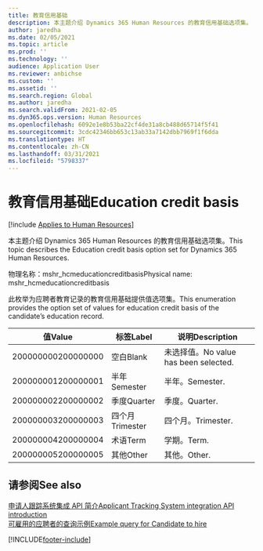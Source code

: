```yaml
---
title: 教育信用基础
description: 本主题介绍 Dynamics 365 Human Resources 的教育信用基础选项集。
author: jaredha
ms.date: 02/05/2021
ms.topic: article
ms.prod: ''
ms.technology: ''
audience: Application User
ms.reviewer: anbichse
ms.custom: ''
ms.assetid: ''
ms.search.region: Global
ms.author: jaredha
ms.search.validFrom: 2021-02-05
ms.dyn365.ops.version: Human Resources
ms.openlocfilehash: 6092e1e8b53ba22cf4de31a8cb488d65714f5f41
ms.sourcegitcommit: 3cdc42346bb653c13ab33a7142dbb7969f1f6dda
ms.translationtype: HT
ms.contentlocale: zh-CN
ms.lasthandoff: 03/31/2021
ms.locfileid: "5798337"
---
```

# <a name="education-credit-basis"></a><span data-ttu-id="d0d94-103">教育信用基础</span><span class="sxs-lookup"><span data-stu-id="d0d94-103">Education credit basis</span></span>

[!include [Applies to Human Resources](../includes/applies-to-hr.md)]

<span data-ttu-id="d0d94-104">本主题介绍 Dynamics 365 Human Resources 的教育信用基础选项集。</span><span class="sxs-lookup"><span data-stu-id="d0d94-104">This topic describes the Education credit basis option set for Dynamics 365 Human Resources.</span></span>

<span data-ttu-id="d0d94-105">物理名称：mshr_hcmeducationcreditbasis</span><span class="sxs-lookup"><span data-stu-id="d0d94-105">Physical name: mshr_hcmeducationcreditbasis</span></span>

<span data-ttu-id="d0d94-106">此枚举为应聘者教育记录的教育信用基础提供值选项集。</span><span class="sxs-lookup"><span data-stu-id="d0d94-106">This enumeration provides the option set of values for education credit basis of the candidate’s education record.</span></span>

| <span data-ttu-id="d0d94-107">值</span><span class="sxs-lookup"><span data-stu-id="d0d94-107">Value</span></span> | <span data-ttu-id="d0d94-108">标签</span><span class="sxs-lookup"><span data-stu-id="d0d94-108">Label</span></span> | <span data-ttu-id="d0d94-109">说明</span><span class="sxs-lookup"><span data-stu-id="d0d94-109">Description</span></span> |
| --- | --- | --- |
| <span data-ttu-id="d0d94-110">200000000</span><span class="sxs-lookup"><span data-stu-id="d0d94-110">200000000</span></span> | <span data-ttu-id="d0d94-111">空白</span><span class="sxs-lookup"><span data-stu-id="d0d94-111">Blank</span></span> | <span data-ttu-id="d0d94-112">未选择值。</span><span class="sxs-lookup"><span data-stu-id="d0d94-112">No value has been selected.</span></span> |
| <span data-ttu-id="d0d94-113">200000001</span><span class="sxs-lookup"><span data-stu-id="d0d94-113">200000001</span></span> | <span data-ttu-id="d0d94-114">半年 </span><span class="sxs-lookup"><span data-stu-id="d0d94-114">Semester</span></span> | <span data-ttu-id="d0d94-115">半年。</span><span class="sxs-lookup"><span data-stu-id="d0d94-115">Semester.</span></span> |
| <span data-ttu-id="d0d94-116">200000002</span><span class="sxs-lookup"><span data-stu-id="d0d94-116">200000002</span></span> | <span data-ttu-id="d0d94-117">季度</span><span class="sxs-lookup"><span data-stu-id="d0d94-117">Quarter</span></span> | <span data-ttu-id="d0d94-118">季度。</span><span class="sxs-lookup"><span data-stu-id="d0d94-118">Quarter.</span></span> |
| <span data-ttu-id="d0d94-119">200000003</span><span class="sxs-lookup"><span data-stu-id="d0d94-119">200000003</span></span> | <span data-ttu-id="d0d94-120">四个月</span><span class="sxs-lookup"><span data-stu-id="d0d94-120">Trimester</span></span> | <span data-ttu-id="d0d94-121">四个月。</span><span class="sxs-lookup"><span data-stu-id="d0d94-121">Trimester.</span></span> |
| <span data-ttu-id="d0d94-122">200000004</span><span class="sxs-lookup"><span data-stu-id="d0d94-122">200000004</span></span> | <span data-ttu-id="d0d94-123">术语</span><span class="sxs-lookup"><span data-stu-id="d0d94-123">Term</span></span> | <span data-ttu-id="d0d94-124">学期。</span><span class="sxs-lookup"><span data-stu-id="d0d94-124">Term.</span></span> |
| <span data-ttu-id="d0d94-125">200000005</span><span class="sxs-lookup"><span data-stu-id="d0d94-125">200000005</span></span> | <span data-ttu-id="d0d94-126">其他</span><span class="sxs-lookup"><span data-stu-id="d0d94-126">Other</span></span> | <span data-ttu-id="d0d94-127">其他。</span><span class="sxs-lookup"><span data-stu-id="d0d94-127">Other.</span></span> |

## <a name="see-also"></a><span data-ttu-id="d0d94-128">请参阅</span><span class="sxs-lookup"><span data-stu-id="d0d94-128">See also</span></span>

[<span data-ttu-id="d0d94-129">申请人跟踪系统集成 API 简介</span><span class="sxs-lookup"><span data-stu-id="d0d94-129">Applicant Tracking System integration API introduction</span></span>](hr-admin-integration-ats-api-introduction.md)<br>
[<span data-ttu-id="d0d94-130">可雇用的应聘者的查询示例</span><span class="sxs-lookup"><span data-stu-id="d0d94-130">Example query for Candidate to hire</span></span>](hr-admin-integration-ats-api-candidate-to-hire-example-query.md)



[!INCLUDE[footer-include](../includes/footer-banner.md)]